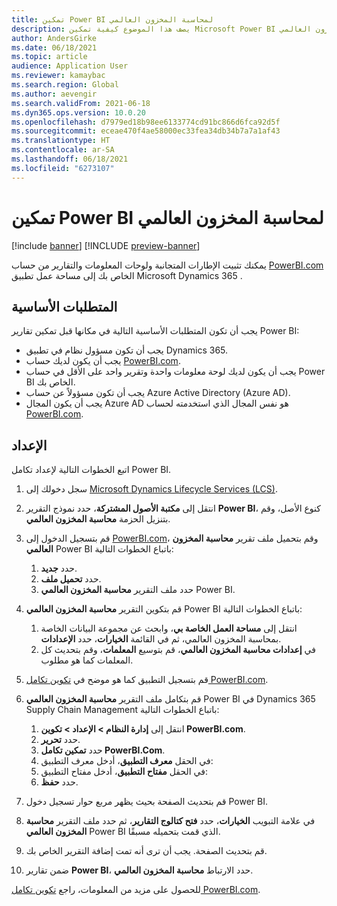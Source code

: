 ```yaml
---
title: تمكين Power BI لمحاسبة المخزون العالمي
description: يصف هذا الموضوع كيفية تمكين Microsoft Power BI لمحاسبة المخزون العالمي.
author: AndersGirke
ms.date: 06/18/2021
ms.topic: article
audience: Application User
ms.reviewer: kamaybac
ms.search.region: Global
ms.author: aevengir
ms.search.validFrom: 2021-06-18
ms.dyn365.ops.version: 10.0.20
ms.openlocfilehash: d7979ed18b98ee6133774cd91bc866d6fca92d5f
ms.sourcegitcommit: eceae470f4ae58000ec33fea34db34b7a7a1af43
ms.translationtype: HT
ms.contentlocale: ar-SA
ms.lasthandoff: 06/18/2021
ms.locfileid: "6273107"
---
```

# <a name="enable-power-bi-for-global-inventory-accounting"></a>تمكين Power BI لمحاسبة المخزون العالمي

[!include [banner](../includes/banner.md)]
[!INCLUDE [preview-banner](../includes/preview-banner.md)]

يمكنك تثبيت الإطارات المتجانبة ولوحات المعلومات والتقارير من حساب [PowerBI.com](https://powerbi.com/) الخاص بك إلى مساحة عمل تطبيق Microsoft Dynamics 365 .

## <a name="prerequisites"></a>المتطلبات الأساسية

يجب أن تكون المتطلبات الأساسية التالية في مكانها قبل تمكين تقارير Power BI:

- يجب أن تكون مسؤول نظام في تطبيق Dynamics 365.
- يجب أن يكون لديك حساب [PowerBI.com](https://powerbi.com/).
- يجب أن يكون لديك لوحة معلومات واحدة وتقرير واحد على الأقل في حساب Power BI الخاص بك.
- يجب أن تكون مسؤولاً عن حساب Azure Active Directory (Azure AD).
- يجب أن يكون المجال Azure AD هو نفس المجال الذي استخدمته لحساب [PowerBI.com](https://powerbi.com/).

## <a name="setup"></a>الإعداد

اتبع الخطوات التالية لإعداد تكامل Power BI.

1. سجل دخولك إلى [Microsoft Dynamics Lifecycle Services (LCS)](https://lcs.dynamics.com/Logon/Index).
1. انتقل إلى **مكتبة الأصول المشتركة**، حدد نموذج التقرير **Power BI**، كنوع الأصل، وقم بتنزيل الحزمة **محاسبة المخزون العالمي**. 
1. قم بتسجيل الدخول إلى [PowerBI.com](https://app.powerbi.com/)، وقم بتحميل ملف تقرير **محاسبة المخزون العالمي** Power BI باتباع الخطوات التالية:

    1. حدد **جديد**.
    1. حدد **تحميل ملف**.
    1. حدد ملف التقرير **محاسبة المخزون العالمي** Power BI.

1. قم بتكوين التقرير **محاسبة المخزون العالمي** Power BI باتباع الخطوات التالية:

    1. انتقل إلى **مساحة العمل الخاصة بي**، وابحث عن مجموعة البيانات الخاصة بمحاسبة المخزون العالمي، ثم في القائمة **الخيارات**، حدد **الإعدادات**.
    1. في **إعدادات محاسبة المخزون العالمي**، قم بتوسيع **المعلمات**، وقم بتحديث كل المعلمات كما هو مطلوب.

1. قم بتسجيل التطبيق كما هو موضح في [تكوين تكامل PowerBI.com](../../fin-ops-core/dev-itpro/analytics/configure-power-bi-integration.md#registration-process).
1. قم بتكامل ملف التقرير **محاسبة المخزون العالمي** Power BI في Dynamics 365 Supply Chain Management باتباع الخطوات التالية:

    1. انتقل إلى **إدارة النظام \> الإعداد \> تكوين PowerBI.com**.
    1. حدد **تحرير**.
    1. حدد **تمكين تكامل PowerBI.Com**.
    1. في الحقل **معرف التطبيق**، أدخل معرف التطبيق:
    1. في الحقل **مفتاح التطبيق**، أدخل مفتاح التطبيق:
    1. حدد **حفظ**.

1. قم بتحديث الصفحة بحيث يظهر مربع حوار تسجيل دخول Power BI.
1. في علامة التبويب **الخيارات**، حدد **فتح كتالوج التقارير**، ثم حدد ملف التقرير **محاسبة المخزون العالمي** Power BI الذي قمت بتحميله مسبقًا.
1. قم بتحديث الصفحة. يجب أن ترى أنه تمت إضافة التقرير الخاص بك.
1. ضمن تقارير **Power BI**، حدد الارتباط **محاسبة المخزون العالمي**.

للحصول على مزيد من المعلومات، راجع [تكوين تكامل PowerBI.com](../../fin-ops-core/dev-itpro/analytics/configure-power-bi-integration.md).
